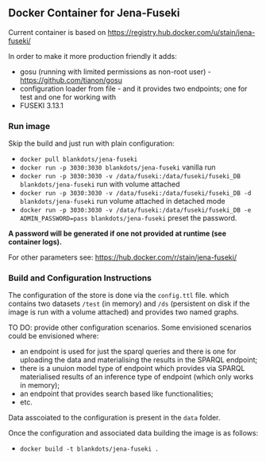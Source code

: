 ## Docker Container for Jena-Fuseki

Current container is based on https://registry.hub.docker.com/u/stain/jena-fuseki/

In order to make it more production friendly it adds:
* gosu (running with limited permissions as non-root user) - https://github.com/tianon/gosu
* configuration loader from file - and it provides two endpoints; one for test and one for working with
* FUSEKI 3.13.1

### Run image

Skip the build and just run with plain configuration:
* `docker pull blankdots/jena-fuseki`
* `docker run -p 3030:3030 blankdots/jena-fuseki` vanilla run
* `docker run -p 3030:3030 -v /data/fuseki:/data/fuseki/fuseki_DB blankdots/jena-fuseki` run with volume attached
* `docker run -p 3030:3030 -v /data/fuseki:/data/fuseki/fuseki_DB -d blankdots/jena-fuseki` run volume attached in detached mode
* `docker run -p 3030:3030 -v /data/fuseki:/data/fuseki/fuseki_DB -e ADMIN_PASSWORD=pass blankdots/jena-fuseki` preset the password.

**A password will be generated if one not provided at runtime (see container logs).**

For other parameters see: https://hub.docker.com/r/stain/jena-fuseki/

### Build and Configuration Instructions

The configuration of the store is done via the `config.ttl` file. which contains two datasets `/test` (in memory) and `/ds` (persistent on disk if the image is run with a volume attached) and provides two named graphs.

TO DO: provide other configuration scenarios. Some envisioned scenarios could be envisioned where:
* an endpoint is used for just the sparql queries and there is one for uploading the data and materialising the results in the SPARQL endpoint;
* there is a unuion model type of endpoint which provides via SPARQL materialised results of an inference type of endpoint (which only works in memory);
* an endpoint that provides search based like functionalities;
* etc.

Data asscoiated to the configuration is present in the `data` folder.

Once the configuration and associated data building the image is as follows:
* `docker build -t blankdots/jena-fuseki .`
